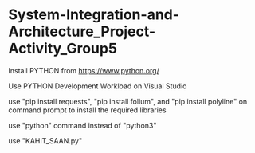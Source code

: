 # System-Integration-and-Architecture_Project-Activity_Group5

Install PYTHON from https://www.python.org/

Use PYTHON Development Workload on Visual Studio

use "pip install requests", "pip install folium", and "pip install polyline" on command prompt to install the required libraries

use "python" command instead of "python3"

use "KAHIT_SAAN.py"